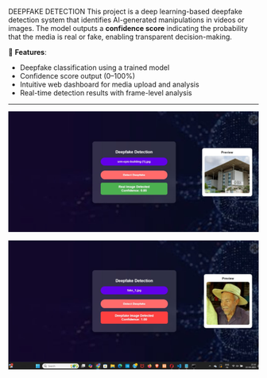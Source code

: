 DEEPFAKE DETECTION
This project is a deep learning-based deepfake detection system that identifies AI-generated manipulations in videos or images. The model outputs a **confidence score** indicating the probability that the media is real or fake, enabling transparent decision-making.

🧠 **Features**:
- Deepfake classification using a trained model
- Confidence score output (0–100%)
- Intuitive web dashboard for media upload and analysis
- Real-time detection results with frame-level analysis
---
![Deepfake Detection Architecture](https://raw.githubusercontent.com/jahnavi200431/Deepfake/75e06dc0dda383c004abe986aa27f88b46da5dcd/img.jpg)

![Deepfake Detection Architecture](https://github.com/jahnavi200431/Deepfake/blob/d1d1bae483262d0a064e8534a3c1febc73745ea6/img1.jpg)
